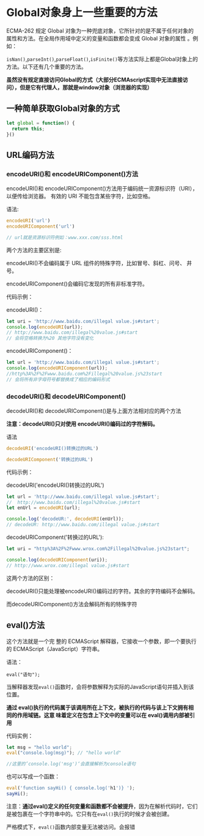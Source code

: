 # Global对象身上一些重要的方法

ECMA-262 规定 Global 对象为一种兜底对象，它所针对的是不属于任何对象的属性和方法。在全局作用域中定义的变量和函数都会变成 Global 对象的属性 。例如：

`isNan()`,`parseInt()`,`parseFloat()`,`isFinite()`等方法实际上都是Global对象上的方法。以下还有几个重要的方法。



**虽然没有规定直接访问Global的方式（大部分ECMAscript实现中无法直接访问），但是它有代理人，那就是window对象（浏览器的实现）**

## 一种简单获取Global对象的方式

```js
let global = function() {
  return this;
}()
```





## URL编码方法

### encodeURI()和 encodeURIComponent()方法

encodeURI()和 encodeURIComponent()方法用于编码统一资源标识符（URI），以便传给浏览器。 有效的 URI 不能包含某些字符，比如空格。

语法:

```js
encodeURI('url')
encodeURIComponent('url')

// url就是资源标识符例如：www.xxx.com/sss.html
```

两个方法的主要区别是:

encodeURI()不会编码属于 URL 组件的特殊字符，比如冒号、斜杠、问号、 井号。

encodeURIComponent()会编码它发现的所有非标准字符。



代码示例：

encodeURI()：

```js
let uri = 'http://www.baidu.com/illegal value.js#start';
console.log(encodeURI(url));
// http://www.baidu.com/illegal%20value.js#start
// 会将空格转换为%20 其他字符没有变化
```

encodeURIComponent()：

```js
let url = 'http://www.baidu.com/illegal value.js#start';
console.log(encodeURIComponent(url));
//http%3A%2F%2Fwww.baidu.com%2Fillegal%20value.js%23start
// 会将所有非字母符号都替换成了相应的编码形式
```

### decodeURI()和 decodeURIComponent()

decodeURI()和 decodeURIComponent()是与上面方法相对应的两个方法

**注意：decodeURI()只对使用 encodeURI()编码过的字符解码。**

语法

```js
decodeURI('encodeURI()转换过的URL')

decodeURIComponent('转换过的URL')
```



代码示例：

decodeURl('encodeURI()转换过的URL')

```js
let url = 'http://www.baidu.com/illegal value.js#start';
//  http://www.baidu.com/illegal%20value.js#start
let enUrl = encodeURI(url);

console.log('decodeUR:', decodeURI(enUrl));
// decodeUR: http://www.baidu.com/illegal value.js#start
```

decodeURIComponent('转换过的URL'):

```js
let uri = "http%3A%2F%2Fwww.wrox.com%2Fillegal%20value.js%23start";

console.log(decodeURIComponent(uri));
// http://www.wrox.com/illegal value.js#start
```



这两个方法的区别：

decodeURI()只能处理被encodeURI()编码过的字符。其余的字符编码不会解码。

而decodeURIComponent()方法会解码所有的特殊字符



## eval()方法

这个方法就是一个完 整的 ECMAScript 解释器，它接收一个参数，即一个要执行的 ECMAScript（JavaScript）字符串。

语法：

```
eval("语句");
```

当解释器发现`eval()`函数时，会将参数解释为实际的JavaScript语句并插入到该位置。

**通过 eval()执行的代码属于该调用所在上下文，被执行的代码与该上下文拥有相同的作用域链。这意 味着定义在包含上下文中的变量可以在 eval()调用内部被引用**

代码实例：

```js
let msg = "hello world"; 
eval("console.log(msg)"); // "hello world" 

//这里的’console.log('msg')‘会直接解析为console语句
```



也可以写成一个函数：

```js
eval('function sayHi() { console.log('h1')} ');
sayHi();
```

注意：**通过eval()定义的任何变量和函数都不会被提升**，因为在解析代码时，它们是被包裹在一个字符串中的。它只有在`eval()`执行的时候才会被创建。

严格模式下，`eval()`函数内部变量无法被访问。会报错
